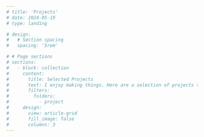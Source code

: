 ```yaml
---
# title: 'Projects'
# date: 2024-05-19
# type: landing

# design:
#   # Section spacing
#   spacing: '5rem'

# # Page sections
# sections:
#   - block: collection
#     content:
#       title: Selected Projects
#       text: I enjoy making things. Here are a selection of projects that I have worked on over the years.
#       filters:
#         folders:
#           - project
#     design:
#       view: article-grid
#       fill_image: false
#       columns: 3
---
```

